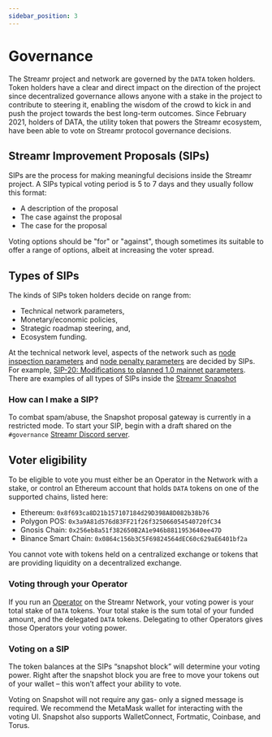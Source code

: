 ```yaml
---
sidebar_position: 3
---
```


# Governance
The Streamr project and network are governed by the `DATA` token holders. Token holders have a clear and direct impact on the direction of the project since decentralized governance allows anyone with a stake in the project to contribute to steering it, enabling the wisdom of the crowd to kick in and push the project towards the best long-term outcomes. Since February 2021, holders of DATA, the utility token that powers the Streamr ecosystem, have been able to vote on Streamr protocol governance decisions.

## Streamr Improvement Proposals (SIPs)
SIPs are the process for making meaningful decisions inside the Streamr project. A SIPs typical voting period is 5 to 7 days and they usually follow this format:
- A description of the proposal
- The case against the proposal
- The case for the proposal

Voting options should be "for" or "against", though sometimes its suitable to offer a range of options, albeit at increasing the voter spread.

## Types of SIPs
The kinds of SIPs token holders decide on range from:
- Technical network parameters,
- Monetary/economic policies,
- Strategic roadmap steering, and,
- Ecosystem funding.

At the technical network level, aspects of the network such as [node inspection parameters](../streamr-network/incentives/node-inspection.md) and [node penalty parameters](../streamr-network/incentives/network-penalties.md) are decided by SIPs. For example, [SIP-20: Modifications to planned 1.0 mainnet parameters](https://snapshot.org/#/streamr.eth/proposal/0x12f43b57d6f636875197bbadfff2b75de05bf866332353aa0cf11b993aaffc5d). There are examples of all types of SIPs inside the [Streamr Snapshot](https://snapshot.org/#/streamr.eth)

### How can I make a SIP?
To combat spam/abuse, the Snapshot proposal gateway is currently in a restricted mode. To start your SIP, begin with a draft shared on the `#governance` [Streamr Discord server](https://discord.gg/gZAm8P7hK8).

## Voter eligibility
To be eligible to vote you must either be an Operator in the Network with a stake, or control an Ethereum account that holds `DATA` tokens on one of the supported chains, listed here: 
- Ethereum: `0x8f693ca8D21b157107184d29D398A8D082b38b76`
- Polygon POS: `0x3a9A81d576d83FF21f26f325066054540720fC34`
- Gnosis Chain: `0x256eb8a51f382650B2A1e946b8811953640ee47D` 
- Binance Smart Chain: `0x0864c156b3C5F69824564dEC60c629aE6401bf2a`

You cannot vote with tokens held on a centralized exchange or tokens that are providing liquidity on a decentralized exchange.

### Voting through your Operator
If you run an [Operator](../streamr-network/network-roles/operators.md) on the Streamr Network, your voting power is your total stake of `DATA` tokens. Your total stake is the sum total of your funded amount, and the delegated `DATA` tokens. Delegating to other Operators gives those Operators your voting power.

### Voting on a SIP
The token balances at the SIPs “snapshot block” will determine your voting power. Right after the snapshot block you are free to move your tokens out of your wallet – this won’t affect your ability to vote. 

Voting on Snapshot will not require any gas- only a signed message is required. We recommend the MetaMask wallet for interacting with the voting UI. Snapshot also supports WalletConnect, Fortmatic, Coinbase, and Torus.
